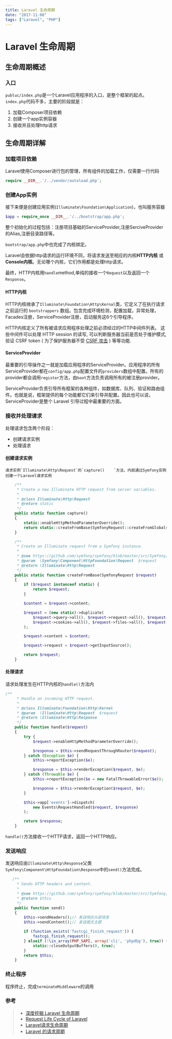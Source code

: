 ```yaml
---
title: Laravel 生命周期
date: "2017-11-08"
tags: ["Laravel", "PHP"]
---
```

# Laravel 生命周期

## 生命周期概述

### 入口

`publuc/index.php`是一个Laravel应用程序的入口，是整个框架的起点。`index.php`代码不多，主要的阶段就是：

1. 加载Composer项目依赖
2. 创建一个app实例容器
3. 接收并且处理http请求

## 生命周期详解

### 加载项目依赖

Laravel使用Composer进行包的管理，所有组件的加载工作，仅需要一行代码

```php
require __DIR__.'/../vendor/autoload.php';
```

### 创建App实例

接下来便是创建应用实例(`Illuminate\Foundation\Application`)，也叫服务容器

```php
$app = require_once __DIR__.'/../bootstrap/app.php';
```

整个初始化的过程包括：注册项目基础的ServiceProvider,注册SerciveProvider的Alias,注册目录路径等。

`bootstrap/app.php`中也完成了内核绑定。

Laravel会依据http请求的运行环境不同，将请求发送至相应的内核**HTTP内核** 或 **Console内核**。无论哪个内核，它们作用都是处理http请求。

最终，HTTP内核用`handle`method,单纯的接收一个`Request`以及返回一个`Response`。

#### HTTP内核

HTTP内核继承了`Illuminate\Foundation\Http\Kernal`类，它定义了在执行请求之前运行的 `bootstrappers` 数组。包含完成环境检测，配置加载，异常处理，Facades注册，ServiceProvider注册，启动服务这6个引导程序。

HTTP内核定义了所有被请求应用程序处理之前必须经过的HTTP中间件列表。 这些中间件可以处理 HTTP session 的读写, 可以判断服务器当前是否处于维护模式, 验证 CSRF token ( 为了保护服务器不受 [CSRF 攻击](https://laravel-china.org/docs/laravel/5.2/routing#csrf-protection) ) 等等功能.

#### ServiceProvider

最重要的引导操作之一就是加载应用程序的ServiceProvider。应用程序的所有ServiceProvider都在`config/app.php`配置文件的`providers`数组中配置。所有的provider都会调用`register`方法，由`boot`方法负责调用所有的被注册provider。

ServiceProvider负责引导所有框架的各种组件，如数据库、队列、验证和路由组件。也就是说，框架提供的每个功能都它们来引导并配置。因此也可以说，ServiceProvider是整个 Laravel 引导过程中最重要的方面。

### 接收并处理请求

处理请求包含两个阶段：

- 创建请求实例
- 处理请求

#### 创建请求实例

	请求实例`Illuminate\Http\Request`的`capture()	`方法，内部通过Symfony实例创建一个Laravel请求实例

```php
    /**
     * Create a new Illuminate HTTP request from server variables.
     *
     * @class Illuminate\Http\Request
     * @return static
     */
    public static function capture()
    {
        static::enableHttpMethodParameterOverride();
        return static::createFromBase(SymfonyRequest::createFromGlobals());
    }

    /**
     * Create an Illuminate request from a Symfony instance.
     *
     * @see https://github.com/symfony/symfony/blob/master/src/Symfony/Component/HttpFoundation/Request.php
     * @param  \Symfony\Component\HttpFoundation\Request  $request
     * @return \Illuminate\Http\Request
     */
    public static function createFromBase(SymfonyRequest $request)
    {
        if ($request instanceof static) {
            return $request;
        }

        $content = $request->content;

        $request = (new static)->duplicate(
            $request->query->all(), $request->request->all(), $request->attributes->all(),
            $request->cookies->all(), $request->files->all(), $request->server->all()
        );

        $request->content = $content;

        $request->request = $request->getInputSource();

        return $request;
    }
```

#### 处理请求

请求处理发生在HTTP内核的`handle()`方法内

```php
/**
     * Handle an incoming HTTP request.
     *
     * @class Illuminate\Foundation\Http\Kernel
     * @param  \Illuminate\Http\Request  $request
     * @return \Illuminate\Http\Response
     */
    public function handle($request)
    {
        try {
            $request->enableHttpMethodParameterOverride();

            $response = $this->sendRequestThroughRouter($request);
        } catch (Exception $e) {
            $this->reportException($e);

            $response = $this->renderException($request, $e);
        } catch (Throwable $e) {
            $this->reportException($e = new FatalThrowableError($e));

            $response = $this->renderException($request, $e);
        }

        $this->app['events']->dispatch(
            new Events\RequestHandled($request, $response)
        );

        return $response;
    }

```

`handle()`方法接收一个HTTP请求，返回一个HTTP响应。

### 发送响应

发送响应由`Illuminate\Http\Response`父类`Symfony\Component\HttpFoundation\Response`中的`send()`方法完成。

```php
   /**
     * Sends HTTP headers and content.
     *
     * @see https://github.com/symfony/symfony/blob/master/src/Symfony/Component/HttpFoundation/Response.php
     * @return $this
     */
    public function send()
    {
        $this->sendHeaders();// 发送响应头部信息
        $this->sendContent();// 发送报文主题

        if (function_exists('fastcgi_finish_request')) {
            fastcgi_finish_request();
        } elseif (!\in_array(PHP_SAPI, array('cli', 'phpdbg'), true)) {
            static::closeOutputBuffers(0, true);
        }
        return $this;
    }
```

### 终止程序

程序终止，完成`terminateMiddleware`的调用

### 参考

>- [深度挖掘 Laravel 生命周期](https://laravel-china.org/articles/10421/depth-mining-of-laravel-life-cycle)
>- [Request Life Cycle of Laravel](http://blog.mallow-tech.com/2016/06/request-life-cycle-of-laravel/)
>- [Laravel请求生命周期](https://www.dyike.com/2017/04/22/laravel-request-life-cycle/)
>- [Laravel 的请求周期](https://laravel-china.org/docs/laravel/5.6/lifecycle/1358)


